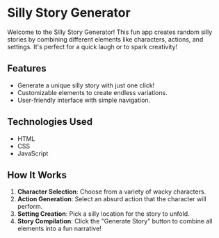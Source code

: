
# Silly Story Generator

Welcome to the Silly Story Generator! This fun app creates random silly stories by combining different elements like characters, actions, and settings. It's perfect for a quick laugh or to spark creativity!

## Features

- Generate a unique silly story with just one click!
- Customizable elements to create endless variations.
- User-friendly interface with simple navigation.

## Technologies Used

- HTML
- CSS
- JavaScript

## How It Works

1. **Character Selection**: Choose from a variety of wacky characters.
2. **Action Generation**: Select an absurd action that the character will perform.
3. **Setting Creation**: Pick a silly location for the story to unfold.
4. **Story Compilation**: Click the "Generate Story" button to combine all elements into a fun narrative!
